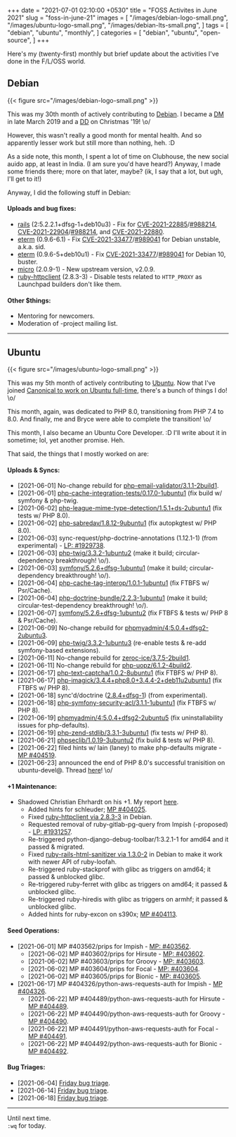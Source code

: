 +++
date = "2021-07-01 02:10:00 +0530"
title = "FOSS Activites in June 2021"
slug = "foss-in-june-21"
images = [
    "/images/debian-logo-small.png",
    "/images/ubuntu-logo-small.png",
    "/images/debian-lts-small.png",
]
tags = [
    "debian",
    "ubuntu",
    "monthly",
]
categories = [
    "debian",
    "ubuntu",
    "open-source",
]
+++

Here's my (twenty-first) monthly but brief update about the activities I've done in the F/L/OSS world.

## Debian
{{< figure src="/images/debian-logo-small.png" >}}

This was my 30th month of actively contributing to [Debian](https://www.debian.org/).
I became a [DM](https://wiki.debian.org/DebianMaintainer) in late March 2019 and a [DD](https://wiki.debian.org/DebianDeveloper) on Christmas '19! \o/

However, this wasn't  really a good month for mental health. And so apparently lesser work but still more than nothing, heh. :D

As a side note, this month, I spent a lot of time on Clubhouse, the new social auido app, at least in India. (I am sure you'd have heard?) Anyway, I made some friends there; more on that later, maybe? (ik, I say that a lot, but ugh, I'll get to it!)

Anyway, I did the following stuff in Debian:


#### Uploads and bug fixes:

- [rails](https://tracker.debian.org/pkg/rails) (2:5.2.2.1+dfsg-1+deb10u3) - Fix for [CVE-2021-22885](https://security-tracker.debian.org/tracker/CVE-2021-22904)/[#988214](https://bugs.debian.org/988214), [CVE-2021-22904](https://security-tracker.debian.org/tracker/CVE-2021-22904)/[#988214](https://bugs.debian.org/988214), and [CVE-2021-22880](https://security-tracker.debian.org/tracker/CVE-2021-22880).
- [eterm](https://tracker.debian.org/pkg/eterm) (0.9.6-6.1) - Fix [CVE-2021-33477](https://security-tracker.debian.org/tracker/CVE-2021-33477)/[#989041](https://bugs.debian.org/989041) for Debian unstable, a.k.a. sid.
- [eterm](https://tracker.debian.org/pkg/eterm) (0.9.6-5+deb10u1) - Fix [CVE-2021-33477](https://security-tracker.debian.org/tracker/CVE-2021-33477)/[#989041](https://bugs.debian.org/989041) for Debian 10, buster.
- [micro](https://tracker.debian.org/pkg/micro) (2.0.9-1) - New upstream version, v2.0.9.
- [ruby-httpclient](https://tracker.debian.org/pkg/ruby-httpclient) (2.8.3-3) - Disable tests related to `HTTP_PROXY` as Launchpad builders don't like them.

#### Other $things:

- Mentoring for newcomers.
- Moderation of -project mailing list.

---

## Ubuntu
{{< figure src="/images/ubuntu-logo-small.png" >}}

This was my 5th month of actively contributing to [Ubuntu](https://ubuntu.com/about).
Now that I've joined [Canonical to work on Ubuntu full-time](https://utkarsh2102.com/posts/hello-canonical/), there's a bunch of things I do! \o/

This month, again, was dedicated to PHP 8.0, transitioning from PHP 7.4 to 8.0.
And finally, me and Bryce were able to complete the transition! \o/

This month, I also became an Ubuntu Core Developer. :D
I'll write about it in sometime; lol, yet another promise. Heh.

That said, the things that I mostly worked on are:

#### Uploads & Syncs:

- [2021-06-01] No-change rebuild for [php-email-validator/3.1.1-2build1](https://launchpad.net/ubuntu/+source/php-email-validator/3.1.1-2build1).
- [2021-06-01] [php-cache-integration-tests/0.17.0-1ubuntu1](https://launchpad.net/ubuntu/+source/php-cache-integration-tests/0.17.0-1ubuntu1) (fix build w/ symfony & php-twig.
- [2021-06-02] [php-league-mime-type-detection/1.5.1+ds-2ubuntu1](https://launchpad.net/ubuntu/+source/php-league-mime-type-detection/1.5.1+ds-2ubuntu1) (fix tests w/ PHP 8.0).
- [2021-06-02] [php-sabredav/1.8.12-9ubuntu1](https://launchpad.net/ubuntu/+source/php-sabredav/1.8.12-9ubuntu1) (fix autopkgtest w/ PHP 8.0).
- [2021-06-03] sync-request/php-doctrine-annotations (1.12.1-1) (from experimental) - [LP: #1929738](https://bugs.launchpad.net/ubuntu/+source/php-doctrine-annotations/+bug/1929738).
- [2021-06-03] [php-twig/3.3.2-1ubuntu2](https://launchpad.net/ubuntu/+source/php-twig/3.3.2-1ubuntu2) (make it build; circular-dependency breakthrough! \o/).
- [2021-06-03] [symfony/5.2.6+dfsg-1ubuntu1](https://launchpad.net/ubuntu/+source/symfony/5.2.6+dfsg-1ubuntu1/) (make it build; circular-dependency breakthrough! \o/).
- [2021-06-04] [php-cache-tag-interop/1.0.1-1ubuntu1](https://launchpad.net/ubuntu/+source/php-cache-tag-interop/1.0.1-1ubuntu1) (fix FTBFS w/ Psr/Cache).
- [2021-06-04] [php-doctrine-bundle/2.2.3-1ubuntu1](https://launchpad.net/ubuntu/+source/php-doctrine-bundle/2.2.3-1ubuntu1) (make it build; circular-test-dependency breakthrough! \o/).
- [2021-06-07] [symfony/5.2.6+dfsg-1ubuntu2](https://launchpad.net/ubuntu/+source/symfony/5.2.6+dfsg-1ubuntu2) (fix FTBFS & tests w/ PHP 8 & Psr/Cache).
- [2021-06-09] No-change rebuild for [phpmyadmin/4:5.0.4+dfsg2-2ubuntu3](https://launchpad.net/ubuntu/+source/phpmyadmin/4:5.0.4+dfsg2-2ubuntu3).
- [2021-06-09] [php-twig/3.3.2-1ubuntu3](https://launchpad.net/ubuntu/+source/php-twig/3.3.2-1ubuntu3) (re-enable tests & re-add symfony-based extensions).
- [2021-06-11] No-change rebuild for [zeroc-ice/3.7.5-2build1](https://launchpad.net/ubuntu/+source/zeroc-ice/3.7.5-2build1).
- [2021-06-11] No-change rebuild for [php-uopz/6.1.2-4build2](https://launchpad.net/ubuntu/+source/php-uopz/6.1.2-4build2).
- [2021-06-17] [php-text-captcha/1.0.2-8ubuntu1](https://launchpad.net/ubuntu/+source/php-text-captcha/1.0.2-8ubuntu1) (fix FTBFS w/ PHP 8).
- [2021-06-17] [php-imagick/3.4.4+php8.0+3.4.4-2+deb11u2ubuntu1](https://launchpad.net/ubuntu/+source/php-imagick/3.4.4+php8.0+3.4.4-2+deb11u2ubuntu1) (fix FTBFS w/ PHP 8).
- [2021-06-18] sync'd/doctrine ([2.8.4+dfsg-1](https://launchpad.net/ubuntu/+source/doctrine/2.8.4+dfsg-1)) (from experimental).
- [2021-06-18] [php-symfony-security-acl/3.1.1-1ubuntu1](https://launchpad.net/ubuntu/+source/php-symfony-security-acl/3.1.1-1ubuntu1) (fix FTBFS w/ PHP 8).
- [2021-06-19] [phpmyadmin/4:5.0.4+dfsg2-2ubuntu5](https://launchpad.net/ubuntu/+source/phpmyadmin/4:5.0.4+dfsg2-2ubuntu5) (fix uninstallability issues for php-defaults).
- [2021-06-19] [php-zend-stdlib/3.3.1-3ubuntu1](https://launchpad.net/ubuntu/+source/php-zend-stdlib/3.3.1-3ubuntu1) (fix tests w/ PHP 8).
- [2021-06-21] [phpseclib/1.0.19-3ubuntu2](https://launchpad.net/ubuntu/+source/phpseclib/1.0.19-3ubuntu2) (fix build & tests w/ PHP 8).
- [2021-06-22] filed hints w/ Iain (laney) to make php-defaults migrate - [MP #404519](https://code.launchpad.net/~utkarsh/britney/+git/britney/+merge/404519).
- [2021-06-23] announced the end of PHP 8.0's successful tranisition on ubuntu-devel@. Thread [here](https://lists.ubuntu.com/archives/ubuntu-devel/2021-June/041519.html)! \o/

#### +1 Maintenance:

- Shadowed Christian Ehrhardt on his +1. My report [here](https://lists.ubuntu.com/archives/ubuntu-devel/2021-June/041512.html).
  - Added hints for schleuder; [MP #404025](https://code.launchpad.net/~utkarsh/britney/+git/britney/+merge/404025).
  - Fixed [ruby-httpclient via 2.8.3-3](https://tracker.debian.org/news/1242716/accepted-ruby-httpclient-283-3-source-into-unstable/) in Debian.
  - Requested removal of ruby-gitlab-pg-query from Impish (-proposed) - [LP: #1931257](https://bugs.launchpad.net/ubuntu/+source/ruby-gitlab-pg-query/+bug/1931257).
  - Re-triggered python-django-debug-toolbar/1:3.2.1-1 for amd64 and it passed & migrated.
  - Fixed [ruby-rails-html-sanitizer via 1.3.0-2](https://tracker.debian.org/news/1242685/accepted-ruby-rails-html-sanitizer-130-2-source-into-unstable/) in Debian to make it work with newer API of ruby-loofah.
  - Re-triggered ruby-stackprof with glibc as triggers on amd64; it passed & unblocked glibc.
  - Re-triggered ruby-ferret with glibc as triggers on amd64; it passed & unblocked glibc.
  - Re-triggered ruby-hiredis with glibc as triggers on armhf; it passed & unblocked glibc.
  - Added hints for ruby-excon on s390x; [MP #404113](https://code.launchpad.net/~utkarsh/britney/+git/britney/+merge/404113).


#### Seed Operations:

- [2021-06-01] MP #403562/prips for Impish - [MP: #403562](https://code.launchpad.net/~utkarsh/ubuntu-seeds/+git/ubuntu-seeds/+merge/403562).
  - [2021-06-02] MP #403602/prips for Hirsute - [MP: #403602](https://code.launchpad.net/~utkarsh/ubuntu-seeds/+git/ubuntu-seeds/+merge/403602).
  - [2021-06-02] MP #403603/prips for Groovy - [MP: #403603](https://code.launchpad.net/~utkarsh/ubuntu-seeds/+git/ubuntu-seeds/+merge/403603).
  - [2021-06-02] MP #403604/prips for Focal - [MP: #403604](https://code.launchpad.net/~utkarsh/ubuntu-seeds/+git/ubuntu-seeds/+merge/403604).
  - [2021-06-02] MP #403605/prips for Bionic - [MP: #403605](https://code.launchpad.net/~utkarsh/ubuntu-seeds/+git/ubuntu-seeds/+merge/403605).
- [2021-06-17] MP #404326/python-aws-requests-auth for Impish - [MP #404326](https://code.launchpad.net/~utkarsh/ubuntu-seeds/+git/ubuntu-seeds/+merge/404326).
  - [2021-06-22] MP #404489/python-aws-requests-auth for Hirsute - [MP #404489](https://code.launchpad.net/~utkarsh/ubuntu-seeds/+git/ubuntu-seeds/+merge/404489).
  - [2021-06-22] MP #404490/python-aws-requests-auth for Groovy - [MP #404490](https://code.launchpad.net/~utkarsh/ubuntu-seeds/+git/ubuntu-seeds/+merge/404490).
  - [2021-06-22] MP #404491/python-aws-requests-auth for Focal - [MP #404491](https://code.launchpad.net/~utkarsh/ubuntu-seeds/+git/ubuntu-seeds/+merge/404491).
  - [2021-06-22] MP #404492/python-aws-requests-auth for Bionic - [MP #404492](https://code.launchpad.net/~utkarsh/ubuntu-seeds/+git/ubuntu-seeds/+merge/404492).


#### Bug Triages:

- [2021-06-04] [Friday bug triage](https://lists.ubuntu.com/archives/ubuntu-server/2021-June/008838.html).
- [2021-06-14] [Friday bug triage](https://lists.ubuntu.com/archives/ubuntu-server/2021-June/008849.html).
- [2021-06-18] [Friday bug triage](https://lists.ubuntu.com/archives/ubuntu-server/2021-June/008856.html).


---

Until next time.  
`:wq` for today.
